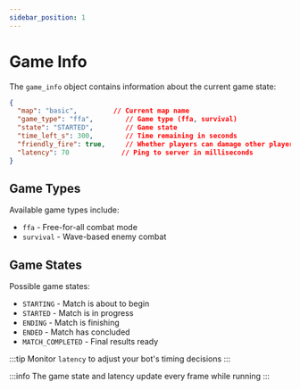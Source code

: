```yaml
---
sidebar_position: 1
---
```


# Game Info

The `game_info` object contains information about the current game state:

```json
{
  "map": "basic",         // Current map name
  "game_type": "ffa",        // Game type (ffa, survival)
  "state": "STARTED",        // Game state
  "time_left_s": 300,        // Time remaining in seconds
  "friendly_fire": true,     // Whether players can damage other players (false for survival)
  "latency": 70             // Ping to server in milliseconds
}
```

## Game Types

Available game types include:

- `ffa` - Free-for-all combat mode
- `survival` - Wave-based enemy combat

## Game States

Possible game states:

- `STARTING` - Match is about to begin
- `STARTED` - Match is in progress
- `ENDING` - Match is finishing
- `ENDED` - Match has concluded
- `MATCH_COMPLETED` - Final results ready

:::tip
Monitor `latency` to adjust your bot's timing decisions
:::

:::info
The game state and latency update every frame while running
:::
